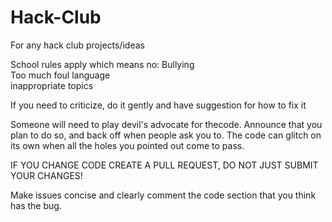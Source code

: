# Hack-Club
For any hack club projects/ideas

School rules apply which means no:
Bullying       
Too much foul language    
inappropriate topics
    
If you need to criticize, do it gently and have suggestion for how to fix it

Someone will need to play devil's advocate for thecode. Announce that you plan to do so, and back off when people ask you to. 
The code can glitch on its own when all the holes you pointed out come to pass.

IF YOU CHANGE CODE CREATE A PULL REQUEST, DO NOT JUST SUBMIT YOUR CHANGES!

Make issues concise and clearly comment the code section that you think has the bug.

